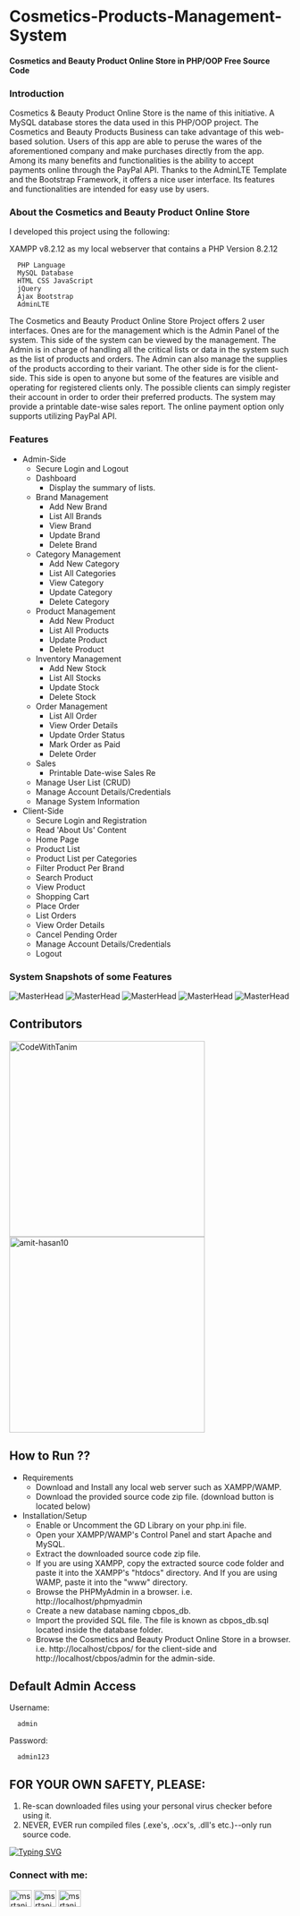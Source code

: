 # Cosmetics-Products-Management-System

#### Cosmetics and Beauty Product Online Store in PHP/OOP Free Source Code

### Introduction
Cosmetics & Beauty Product Online Store is the name of this initiative. A MySQL database stores the data used in this PHP/OOP project. The Cosmetics and Beauty Products Business can take advantage of this web-based solution. Users of this app are able to peruse the wares of the aforementioned company and make purchases directly from the app. Among its many benefits and functionalities is the ability to accept payments online through the PayPal API. Thanks to the AdminLTE Template and the Bootstrap Framework, it offers a nice user interface. Its features and functionalities are intended for easy use by users.

### About the Cosmetics and Beauty Product Online Store
I developed this project using the following:

XAMPP v8.2.12 as my local webserver that contains a PHP Version 8.2.12

      PHP Language
      MySQL Database
      HTML CSS JavaScript
      jQuery
      Ajax Bootstrap
      AdminLTE
The Cosmetics and Beauty Product Online Store Project offers 2 user interfaces. Ones are for the management which is the Admin Panel of the system. This side of the system can be viewed by the management. The Admin is in charge of handling all the critical lists or data in the system such as the list of products and orders. The Admin can also manage the supplies of the products according to their variant. The other side is for the client-side. This side is open to anyone but some of the features are visible and operating for registered clients only. The possible clients can simply register their account in order to order their preferred products. The system may provide a printable date-wise sales report. The online payment option only supports utilizing PayPal API.

### Features
- Admin-Side
  - Secure Login and Logout
  - Dashboard
    - Display the summary of lists.
  - Brand Management
    - Add New Brand
    - List All Brands
    - View Brand
    - Update Brand
    - Delete Brand
  - Category Management
    - Add New Category
    - List All Categories
    - View Category
    - Update Category
    - Delete Category
  - Product Management
    - Add New Product
    - List All Products
    - Update Product
    - Delete Product
  - Inventory Management
    - Add New Stock
    - List All Stocks
    - Update Stock
    - Delete Stock
  - Order Management
    - List All Order
    - View Order Details
    - Update Order Status
    - Mark Order as Paid
    - Delete Order
  - Sales
    - Printable Date-wise Sales Re
  - Manage User List (CRUD)
  - Manage Account Details/Credentials
  - Manage System Information
- Client-Side
  - Secure Login and Registration
  - Read 'About Us' Content
  - Home Page
  - Product List
  - Product List per Categories
  - Filter Product Per Brand
  - Search Product
  - View Product
  - Shopping Cart
  - Place Order
  - List Orders
  - View Order Details
  - Cancel Pending Order
  - Manage Account Details/Credentials
  - Logout

### System Snapshots of some Features
![MasterHead](https://github.com/MSRTanim/Cosmetics-Product-Management-System/blob/main/Templates%20of%20CPMS/1.png)
![MasterHead](https://github.com/MSRTanim/Cosmetics-Product-Management-System/blob/main/Templates%20of%20CPMS/2.png)
![MasterHead](https://github.com/MSRTanim/Cosmetics-Product-Management-System/blob/main/Templates%20of%20CPMS/3.png)
![MasterHead](https://github.com/MSRTanim/Cosmetics-Product-Management-System/blob/main/Templates%20of%20CPMS/4.png)
![MasterHead](https://github.com/MSRTanim/Cosmetics-Product-Management-System/blob/main/Templates%20of%20CPMS/5.png)

## Contributors

<p align="left">
  <img src="https://github.com/CodeWithTanim/README-MANAGER/blob/main/Contributors/CodeWithTanim.jpg" alt="CodeWithTanim" width="350" height="350">
  <img src="https://github.com/CodeWithTanim/README-MANAGER/blob/main/Contributors/amit-hasan10.jpg" alt="amit-hasan10" width="350" height="350">
</p>

## How to Run ??
- Requirements
  - Download and Install any local web server such as XAMPP/WAMP.
  - Download the provided source code zip file. (download button is located below)
- Installation/Setup
  - Enable or Uncomment the GD Library on your php.ini file.
  - Open your XAMPP/WAMP's Control Panel and start Apache and MySQL.
  - Extract the downloaded source code zip file.
  - If you are using XAMPP, copy the extracted source code folder and paste it into the XAMPP's "htdocs" directory. And If you are using WAMP, paste it into the "www" directory.
  - Browse the PHPMyAdmin in a browser. i.e. http://localhost/phpmyadmin
  - Create a new database naming cbpos_db.
  - Import the provided SQL file. The file is known as cbpos_db.sql located inside the database folder.
  - Browse the Cosmetics and Beauty Product Online Store in a browser. i.e. http://localhost/cbpos/ for the client-side and http://localhost/cbpos/admin for the admin-side.

## Default Admin Access
Username:

      admin
Password:

      admin123
     
## FOR YOUR OWN SAFETY, PLEASE:
  1. Re-scan downloaded files using your personal virus checker before using it.
  2. NEVER, EVER run compiled files (.exe's, .ocx's, .dll's etc.)--only run source code.

[![Typing SVG](https://readme-typing-svg.herokuapp.com?font=Fira+Code&pause=1000&color=00D405&width=435&lines=%F0%9F%91%8BHELLO+WORLD!+I'M+TANIM+HERE%F0%9F%92%81%F0%9F%8F%BB%E2%80%8D%E2%99%82%EF%B8%8F;%F0%9F%92%81%F0%9F%8F%BB%E2%80%8D%E2%99%82%EF%B8%8FPLEASE+FOLLOW+MY+GITHUB%F0%9F%92%96;%F0%9F%92%BBTHANKS+ALL+MY+FAMILY+MEMBERS%F0%9F%94%A5)](https://git.io/typing-svg)

<h3 align="left">Connect with me:</h3>
<p align="left">
<a href="https://fb.com/msrtanim.py" target="blank"><img align="center" src="https://raw.githubusercontent.com/rahuldkjain/github-profile-readme-generator/master/src/images/icons/Social/facebook.svg" alt="msrtanim1" height="30" width="40" /></a>
<a href="https://instagram.com/msrtanim.py" target="blank"><img align="center" src="https://raw.githubusercontent.com/rahuldkjain/github-profile-readme-generator/master/src/images/icons/Social/instagram.svg" alt="msrtanim1" height="30" width="40" /></a>
<a href="https://www.youtube.com/@CodeWithTanim" target="blank"><img align="center" src="https://raw.githubusercontent.com/rahuldkjain/github-profile-readme-generator/master/src/images/icons/Social/youtube.svg" alt="msrtanim" height="30" width="40" /></a>
</p>

